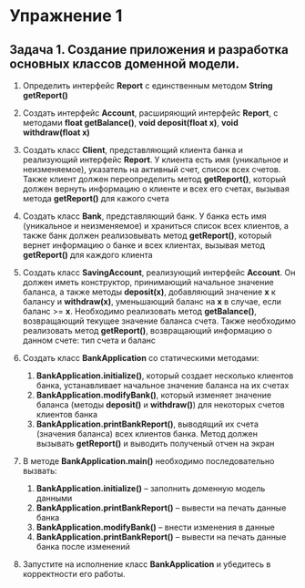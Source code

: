 # Упражнение 1

## Задача 1. Создание приложения и разработка основных классов доменной модели.

1. Определить интерфейс **Report** с единственным методом **String getReport()**
1. Создать интерфейс **Account**, расширяющий интерфейс **Report**, с методами **float getBalance()**,
**void deposit(float x)**, **void withdraw(float x)**
1. Создать класс **Client**, представляющий клиента банка и реализующий интерфейс **Report**. У клиента есть имя
(уникальное и неизменяемое),
указатель на активный счет, список всех счетов. Также клиент должен переопределить метод **getReport()**, который
должен вернуть информацию о клиенте и всех его счетах, вызывая метода **getReport()** для кажого счета
1. Создать класс **Bank**, представляющий банк. У банка есть имя (уникальное и неизменяемое) и храниться список всех
клиентов, а также банк должен
реализовывать метод **getReport()**, который вернет информацию о банке и всех клиентах, вызывая метод **getReport()** для
каждого клиента
1. Создать класс **SavingAccount**, реализующий интерфейс **Account**. Он должен иметь конструктор, принимающий начальное
значение баланса, а также методы **deposit(x)**, добавляющий значение **x** к балансу и **withdraw(x)**, уменьшающий
баланс на **x** в случае, если баланс >= **x**. Необходимо реализовать метод **getBalance()**, возвращающий текущее
значение
баланса счета. Также необходимо реализовать метод **getReport()**, возвращающий информацию о данном счете:
тип счета и баланс
1. Создать класс **BankApplication** со статическими методами:
    1. **BankApplication.initialize()**, который создает несколько клиентов банка, устанавливает начальное значение баланса
    на их счетах
    1. **BankApplication.modifyBank()**, который изменяет значение баланса (методы **deposit()** и **withdraw()**) для некоторых
    счетов клиентов банка
    1. **BankApplication.printBankReport()**, выводящий их счета (значения баланса) всех клиентов банка. Метод должен
    вызывать **getReport()** и выводить полученый отчен на экран

1. В методе **BankApplication.main()** необходимо последовательно вызвать:
    1. **BankApplication.initialize()** – заполнить доменную модель данными
    1. **BankApplication.printBankReport()** – вывести на печать данные банка
    1. **BankApplication.modifyBank()** – внести изменения в данные
    1. **BankApplication.printBankReport()** – вывести на печать данные банка после изменений
1. Запустите на исполнение класс **BankApplication** и убедитесь в корректности его работы.



